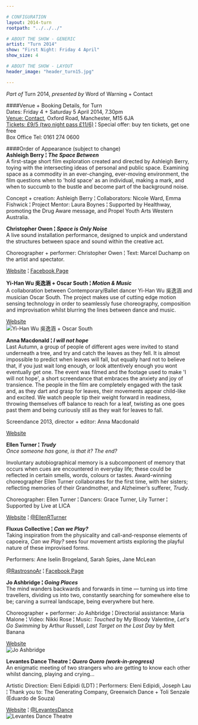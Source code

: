 ```yaml
---

# CONFIGURATION
layout: 2014-turn
rootpath: "../../../"

# ABOUT THE SHOW - GENERIC
artist: "Turn 2014"
show: "First Night: Friday 4 April"
show_size: 4

# ABOUT THE SHOW - LAYOUT
header_image: "header_turn15.jpg"

---
```

*Part of* Turn 2014, *presented by* Word of Warning + Contact       
     
####Venue + Booking Details, for Turn        
Dates: Friday 4 + Saturday 5 April 2014, 7.30pm    
[Venue: Contact](http://contactmcr.com/visit/getting-here/), Oxford Road, Manchester, M15 6JA    
[Tickets: £9/5 (two night pass £11/6)](https://contactmcr.com/whats-on/13070-turn-2014/booking/) ¦ Special offer: buy ten tickets, get one free    
Box Office Tel: 0161 274 0600    
        
####Order of Appearance (subject to change)      
**Ashleigh Berry ¦ *The Space Between***          
A first-stage short film exploration created and directed by Ashleigh Berry, toying with the intersecting ideas of personal and public space. Examining space as a commodity in an ever-changing, ever-moving environment, the film questions when to 'hold space' as an individual, making a mark, and when to succumb to the bustle and become part of the background noise.

Concept + creation: Ashleigh Berry ¦ Collaborators: Nicole Ward, Emma Fishwick ¦ Project Mentor: Laura Boynes ¦ Supported by Healthway, promoting the Drug Aware message, and Propel Youth Arts Western Australia.        
          
**Christopher Owen ¦ *Space is Only Noise***           
A live sound installation performance, designed to unpick and understand the structures between space and sound within the creative act.       
        
Choreographer + performer: Christopher Owen ¦ Text: Marcel Duchamp on the artist and spectator.       
         
[Website](http://percussivecustomerprojectsblog.wordpress.com) ¦ [Facebook Page](http://www.facebook.com/pages/Percussive-Customer-Projects/294267203937911)
	      
**Yi-Han Wu 吳逸涵 + Oscar South ¦ *Motion & Music***        
A collaboration between Contemporary/Ballet dancer Yi-Han Wu 吳逸涵 and musician Oscar South. The project makes use of cutting edge motion sensing technology in order to seamlessly fuse choreography, composition and improvisation whilst blurring the lines between dance and music.        
          
[Website](http://motionmusic.riseresolution.com)    
![Yi-Han Wu 吳逸涵 + Oscar South](YiHanWu3.jpg)    

**Anna Macdonald ¦ *I will not hope***        
Last Autumn, a group of people of different ages were invited to stand underneath a tree, and try and catch the leaves as they fell. It is almost impossible to predict when leaves will fall, but equally hard not to believe that, if you just wait long enough, or look attentively enough you wont eventually get one. The event was filmed and the footage used to make 'I will not hope', a short screendance that embraces the anxiety and joy of transience. The people in the film are completely engaged with the task and, as they dart and grasp for leaves, their movements appear child-like and excited. We watch people tip their weight forward in readiness, throwing themselves off balance to reach for a leaf, twisting as one goes past them and being curiously still as they wait for leaves to fall.    
                 
Screendance 2013, director + editor: Anna Macdonald      
          
[Website](http://www.forecastdance.org)     
      
**Ellen Turner ¦ *Trudy***           
*Once someone has gone, is that it? The end?*       
        
Involuntary autobiographical memory is a subcomponent of memory that occurs when cues are encountered in everyday life; these could be reflected in certain smells, words, colours or tastes. Award-winning choreographer Ellen Turner collaborates for the first time, with her sisters; reflecting memories of their Grandmother, and Alzheimer’s sufferer, *Trudy*.     
        
Choreographer: Ellen Turner ¦ Dancers: Grace Turner, Lily Turner ¦ Supported by Live at LICA      
      
[Website](http://ellenturner.webs.com) ¦ [@EllenRTurner](http://twitter.com/EllenRTurner)     
        
**Fluxus Collective ¦ *Can we Play?***        
Taking inspiration from the physicality and call-and-response elements of capoeira, *Can we Play?* sees four movement artists exploring the playful nature of these improvised forms.     
          
Performers: Ane Iselin Brogeland, Sarah Spies, Jane McLean        
           
[@RastrosnoAr](http://twitter.com/RastrosnoAr) ¦ [Facebook Page](http://www.facebook.com/janemcleandanceartist)
           
**Jo Ashbridge ¦ *Going Places***      
The mind wanders backwards and forwards in time — turning us into time travellers, dividing us into two, constantly searching for somewhere else to be; carving a surreal landscape, being everywhere but here.       
          
Choreographer + performer: Jo Ashbridge ¦ Directorial assistance: Maria Malone ¦ Video: Nikki Rose ¦ Music: *Touched* by My Bloody Valentine, *Let's Go Swimming* by Arthur Russell, *Last Target on the Last Day* by Melt Banana         
          
[Website](http://joashbridgedance.wordpress.com)       
![Jo Ashbridge](JoAshbridge1.jpg)    
  
**Levantes Dance Theatre ¦ *Quero Quero (work-in-progress)***        
An enigmatic meeting of two strangers who are getting to know each other whilst dancing, playing and crying…      
           
Artistic Direction: Eleni Edipidi (LDT) ¦ Performers: Eleni Edipidi, Joseph Lau ¦ Thank you to: The Generating Company, Greenwich Dance + Toli Senzale (Eduardo de Souza)        
        
[Website](http://www.levantesdancetheatre.org) ¦ [@LevantesDance](http://twitter.com/LevantesDance)    
![Levantes Dance Theatre](Levantes3.jpg)
